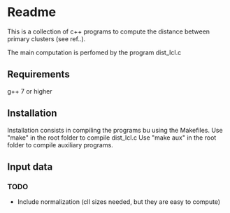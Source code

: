 # Readme

This is a collection of c++ programs to compute the distance between primary clusters (see ref..). 

The main computation is perfomed by the program dist_Icl.c

## Requirements
g++ 7 or higher

## Installation
Installation consists in compiling the programs bu using the Makefiles.
Use "make" in the root folder to compile dist_Icl.c
Use "make aux" in the root folder to compile auxiliary programs.


## Input data



### TODO
- Include normalization (clI sizes needed, but they are easy to compute)

